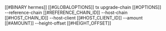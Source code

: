 [[#BINARY hermes]] [[#GLOBALOPTIONS]] tx upgrade-chain [[#OPTIONS]] --reference-chain [[#REFERENCE_CHAIN_ID]] --host-chain [[#HOST_CHAIN_ID]] --host-client [[#HOST_CLIENT_ID]] --amount [[#AMOUNT]] --height-offset [[#HEIGHT_OFFSET]]